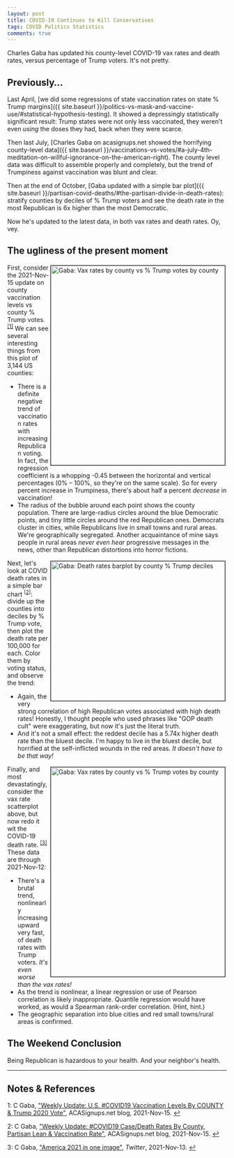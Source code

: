 ```yaml
---
layout: post
title: COVID-19 Continues to Kill Conservatives
tags: COVID Politics Statistics
comments: true
---
```


Charles Gaba has updated his county-level COVID-19 vax rates and death rates, versus
percentage of Trump voters.  It's not pretty.  


## Previously&hellip;  

Last April, [we did some regressions of state vaccination rates on state % Trump margins]({{ site.baseurl }}/politics-vs-mask-and-vaccine-use/#statistical-hypothesis-testing).
It showed a depressingly statistically significant result: Trump states were not only less
vaccinated, they weren't even _using_ the doses they had, back when they were scarce.  

Then last July, [Charles Gaba on acasignups.net showed the horrifying county-level data]({{ site.baseurl }}/vaccinations-vs-votes/#a-july-4th-meditation-on-willful-ignorance-on-the-american-right).
The county level data was difficult to assemble properly and completely, but the trend of
Trumpiness against vaccination was blunt and clear.  

Then at the end of October,
[Gaba updated with a simple bar plot]({{ site.baseurl }}/partisan-covid-deaths/#the-partisan-divide-in-death-rates):
stratify counties by deciles of % Trump voters and see the death rate in the most
Republican is 6x higher than the most Democratic.  

Now he's updated to the latest data, in both vax rates and death rates.  Oy, vey.  


## The ugliness of the present moment  

<a href="{{ site.baseurl }}/images/2021-11-16-covid-dead-partisans-gaba-county-vax.jpg"><img src="{{ site.baseurl }}/images/2021-11-16-covid-dead-partisans-gaba-county-vax-thumb.jpg" width="400" height="457" alt="Gaba: Vax rates by county vs % Trump votes by county" title="Gaba: Vax rates by county vs % Trump votes by county" style="float: right; margin: 3px 3px 3px 3px; border: 1px solid #000000;"></a>
First, consider the 2021-Nov-15 update on county vaccination levels vs county % Trump 
votes. <sup id="fn1a">[[1]](#fn1)</sup>  We can see several interesting things from this
plot of 3,144 US counties: 
- There is a definite negative trend of vaccination rates with increasing Republican
  voting.  In fact, the regression coefficient is a whopping -0.45 between the horizontal
  and vertical percentages (0% &ndash; 100%, so they're on the same scale).  So for every
  percent increase in Trumpiness, there's about half a percent _decrease_ in vaccination!  
- The radius of the bubble around each point shows the county population.  There are
  large-radius circles around the blue Democratic points, and tiny little circles around
  the red Republican ones.  Democrats cluster in cities, while Republicans live in small
  towns and rural areas.  We're geographically segregated.  Another acquaintance of mine
  says people in rural areas _never even hear_ progressive messages in the news, other
  than Republican distortions into horror fictions.  

<a href="{{ site.baseurl }}/images/2021-11-16-covid-dead-partisans-gaba-county-decile-deaths.jpg"><img src="{{ site.baseurl }}/images/2021-11-16-covid-dead-partisans-gaba-county-decile-deaths-thumb.jpg" width="400" height="320" alt="Gaba: Death rates barplot by county % Trump deciles" title="Gaba: Death rates barplot by county % Trump deciles" style="float: right; margin: 3px 3px 3px 3px; border: 1px solid #000000;"></a>
Next, let's look at COVID death rates in a simple bar chart <sup id="fn2a">[[2]](#fn2)</sup>: 
divide up the counties into deciles by % Trump vote, then plot the death rate per 100,000
for each.  Color them by voting status, and observe the trend:  
- Again, the very strong correlation of high Republican votes associated with high death
  rates!  Honestly, I thought people who used phrases like "GOP death cult" were
  exaggerating, but now it's just the literal truth.  
- And it's not a small effect: the reddest decile has a 5.74x higher death rate than the
  bluest decile.  I'm happy to live in the bluest decile, but horrified at the
  self-inflicted wounds in the red areas.  _It doesn't have to be that way!_  

<a href="{{ site.baseurl }}/images/2021-11-16-covid-dead-partisans-gaba-county-death.jpg"><img src="{{ site.baseurl }}/images/2021-11-16-covid-dead-partisans-gaba-county-death-thumb.jpg" width="400" height="480" alt="Gaba: Vax rates by county vs % Trump votes by county" title="Gaba: Vax rates by county vs % Trump votes by county" style="float: right; margin: 3px 3px 3px 3px; border: 1px solid #000000;"></a>
Finally, and most devastatingly, consider the vax rate scatterplot above, but now redo it
wit the COVID-19 death rate. <sup id="fn3a">[[3]](#fn3)</sup>  These data are through
2021-Nov-12:  
- There's a brutal trend, nonlinearly increasing upward very fast, of death rates with
  Trump voters.  _It's even worse than the vax rates!_  
- As the trend is nonlinear, a linear regression or use of Pearson correlation is likely
  inappropriate.  Quantile regression would have worked, as would a Spearman rank-order
  correlation.  (Hint, hint.)  
- The geographic separation into blue cities and red small towns/rural areas is
  confirmed.  


## The Weekend Conclusion  

Being Republican is hazardous to your health.  And your neighbor's health.  

---

## Notes &amp; References  

<!--
<sup id="fn1a">[[1]](#fn1)</sup>

<a id="fn1">1</a>: ***, ["***"](***), *** [↩](#fn1a)  

<a href="{{ site.baseurl }}/images/***"><img src="{{ site.baseurl }}/images/***" width="400" height="***" alt="***" title="***" style="float: right; margin: 3px 3px 3px 3px; border: 1px solid #000000;"></a>

<iframe width="400" height="224" src="***" allow="accelerometer; encrypted-media; gyroscope; picture-in-picture" allowfullscreen style="float: right; margin: 3px 3px 3px 3px; border: 1px solid #000000;"></iframe>
-->

<a id="fn1">1</a>: C Gaba, ["Weekly Update: U.S. #COVID19 Vaccination Levels By COUNTY & Trump 2020 Vote"](https://acasignups.net/21/11/15/weekly-update-us-covid19-vaccination-levels-county-trump-2020-vote), ACASignups.net blog, 2021-Nov-15. [↩](#fn1a)  

<a id="fn2">2</a>: C Gaba, ["Weekly Update: #COVID19 Case/Death Rates By County, Partisan Lean & Vaccination Rate"](https://acasignups.net/21/11/15/weekly-update-covid19-casedeath-rates-county-partisan-lean-vaccination-rate), ACASignups.net blog, 2021-Nov-15. [↩](#fn2a)  

<a id="fn3">3</a>: C Gaba, ["America 2021 in one image"](https://twitter.com/charles_gaba/status/1459565881214836743), _Twitter_, 2021-Nov-13. [↩](#fn3a)  
